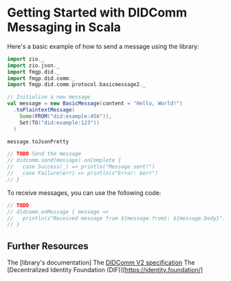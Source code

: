 # Getting Started with DIDComm Messaging in Scala

Here's a basic example of how to send a message using the library:

```scala mdoc
import zio._
import zio.json._
import fmgp.did._
import fmgp.did.comm._
import fmgp.did.comm.protocol.basicmessage2._

// Initialize a new message
val message = new BasicMessage(content = "Hello, World!")
  .toPlaintextMessage(
    Some(FROM("did:example:456")),
    Set(TO("did:example:123"))
  )

message.toJsonPretty

// TODO Send the message
// didcomm.send(message).onComplete {
//   case Success(_) => println("Message sent!")
//   case Failure(err) => println(s"Error: $err")
// }
```


To receive messages, you can use the following code:

```scala mdoc
// TODO
// didcomm.onMessage { message =>
//   println(s"Received message from ${message.from}: ${message.body}")
// }
```

## Further Resources

The [library's documentation]
The [DIDComm V2 specification](https://identity.foundation/didcomm-messaging/spec/)
The [Decentralized Identity Foundation (DIF)][https://identity.foundation/]
